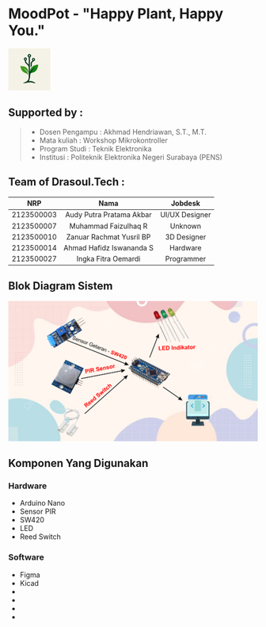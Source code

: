 # MoodPot - "Happy Plant, Happy You."

<img src="https://github.com/audyakbar4/SafeGuard-Nano/blob/main/Assets/IMG-20250426-WA0019.jpg" width="85" height="85">

## Supported by :
>- Dosen Pengampu : Akhmad Hendriawan, S.T., M.T.
>- Mata kuliah : Workshop Mikrokontroller
>- Program Studi : Teknik Elektronika
>- Institusi : Politeknik Elektronika Negeri Surabaya (PENS)

## Team of Drasoul.Tech :
|      NRP      |       Nama      |    Jobdesk    |
| :-----------:|:----------------:| :------------:|
|2123500003|Audy Putra Pratama Akbar|UI/UX Designer|
|2123500007|Muhammad Faizulhaq R|Unknown|
|2123500010|Zanuar Rachmat Yusril BP|3D Designer|
|2123500014|Ahmad Hafidz Iswananda S|Hardware|
|2123500027|Ingka Fitra Oemardi|Programmer|


## Blok Diagram Sistem
<img src="https://github.com/audyakbar4/SafeGuard-Nano/blob/main/Assets/Bagan%20SafeGuardsss.png">


## Komponen Yang Digunakan

### Hardware
- Arduino Nano
- Sensor PIR
- SW420
- LED
- Reed Switch


### Software
- Figma
- Kicad
- 
- 
- 
- 



